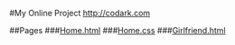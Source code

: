 #My Online Project http://codark.com

##Pages
###[Home.html](https://github.com/DarkHeart527/domain/edit/gh-pages/home.html)
###[Home.css](https://github.com/DarkHeart527/domain/edit/gh-pages/home.css)
###[Girlfriend.html](https://github.com/DarkHeart527/domain/edit/gh-pages/girlfriend.html)
